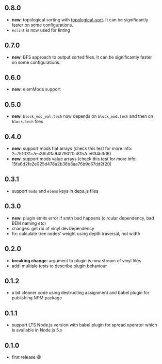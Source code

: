 ## 0.8.0

 * **new**: topological sorting with [topological-sort](https://www.npmjs.com/package/topological-sort). It can be significantly faster on some configurations.
 * `eslint` is now used for linting

## 0.7.0

 * **new**: BFS approach to output sorted files. It can be significantly faster on some configurations.

## 0.6.0

 * **new**: elemMods support

## 0.5.0

 * **new**: `block_mod_val.tech` now depends on `block_mod.tech` and then on `block.tech` files

## 0.4.0

 * **new**: support mods flat arrays (check this test for more info: 2c751031c7ec36b01a94f79020c8157de634b3d6)
 * **new**: support mods value arrays (check this test for more info: 15fa6d2fe2e025d478a2b38b3ae76b9c67dd2f20)

## 0.3.1

 * support `mods` and `elems` keys in deps.js files

## 0.3.0

 * **new**: plugin emits error if smth bad happens (circular dependency, bad BEM naming etc)
 * changes: get rid of vinyl devDependency
 * fix: calculate tree nodes' weight using depth traversal, not width

## 0.2.0

 * **breaking change**: argument to plugin is now stream of vinyl files
 * add: multiple tests to describe plugin behaviour

## 0.1.2

 * a bit cleaner code using destructing assignment and babel plugin for publishing NPM package

## 0.1.1

 * support LTS Node.js version with babel plugin for spread operator which is available in Node.js 5.x

## 0.1.0

 * first release :smiley:
